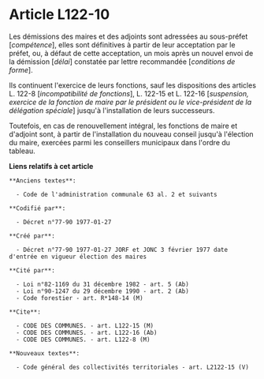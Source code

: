 # Article L122-10

Les démissions des maires et des adjoints sont adressées au sous-préfet [*compétence*], elles sont définitives à partir de
leur acceptation par le préfet, ou, à défaut de cette acceptation, un mois après un nouvel envoi de la démission [*délai*]
constatée par lettre recommandée [*conditions de forme*]. 

Ils continuent l'exercice de leurs fonctions, sauf les dispositions des articles L. 122-8 [*incompatibilité de fonctions*],
L. 122-15 et L. 122-16 [*suspension, exercice de la fonction de maire par le président ou le vice-président de la délégation
spéciale*] jusqu'à l'installation de leurs successeurs. 

Toutefois, en cas de renouvellement intégral, les fonctions de maire et d'adjoint sont, à partir de l'installation du nouveau
conseil jusqu'à l'élection du maire, exercées parmi les conseillers municipaux dans l'ordre du tableau.

**Liens relatifs à cet article**

	**Anciens textes**:

	  - Code de l'administration communale 63 al. 2 et suivants

	**Codifié par**:

	  - Décret n°77-90 1977-01-27

	**Créé par**:

	  - Décret n°77-90 1977-01-27 JORF et JONC 3 février 1977 date d'entrée en vigueur élection des maires

	**Cité par**:

	  - Loi n°82-1169 du 31 décembre 1982 - art. 5 (Ab)
	  - Loi n°90-1247 du 29 décembre 1990 - art. 2 (Ab)
	  - Code forestier - art. R*148-14 (M)

	**Cite**:

	  - CODE DES COMMUNES. - art. L122-15 (M)
	  - CODE DES COMMUNES. - art. L122-16 (Ab)
	  - CODE DES COMMUNES. - art. L122-8 (M)

	**Nouveaux textes**:

	  - Code général des collectivités territoriales - art. L2122-15 (V)
